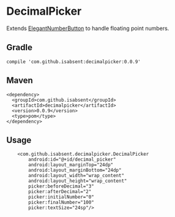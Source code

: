 # DecimalPicker
Extends [ElegantNumberButton](https://github.com/ashik94vc/ElegantNumberButton) to handle floating point numbers.
## Gradle

  `compile 'com.github.isabsent:decimalpicker:0.0.9'`
## Maven

    <dependency>
      <groupId>com.github.isabsent</groupId>
      <artifactId>decimalpicker</artifactId>
      <version>0.0.9</version>
      <type>pom</type>
    </dependency>
    
## Usage

        <com.github.isabsent.decimalpicker.DecimalPicker
            android:id="@+id/decimal_picker"
            android:layout_marginTop="24dp"
            android:layout_marginBottom="24dp"
            android:layout_width="wrap_content"
            android:layout_height="wrap_content"
            picker:beforeDecimal="3"
            picker:afterDecimal="2"
            picker:initialNumber="0"
            picker:finalNumber="100"
            picker:textSize="24sp"/>
